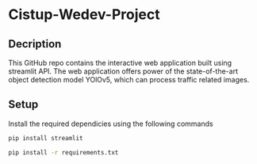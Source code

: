 # Cistup-Wedev-Project

## Decription 
This GitHub repo contains the interactive web application built using streamlit API. The web application offers power of the state-of-the-art object detection model YOlOv5, which can process traffic related images. 

## Setup
Install the required dependicies using the following commands 
``` bash 
pip install streamlit
```
``` bash
pip install -r requirements.txt
 ```



